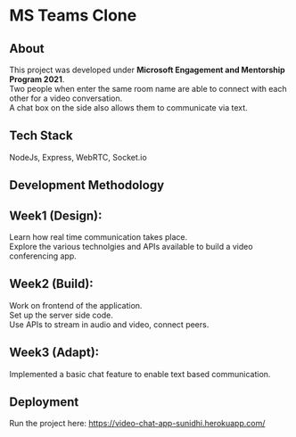 # MS Teams Clone
## **About**
This project was developed under **Microsoft Engagement and Mentorship Program 2021**.\
Two people when enter the same room name are able to connect with each other for a video conversation.\
A chat box on the side also allows them to communicate via text.
## **Tech Stack**
NodeJs, Express, WebRTC, Socket.io
## **Development Methodology**
## Week1 (Design):
Learn how real time communication takes place.\
Explore the various technolgies and APIs available to build a video conferencing app.

## Week2 (Build):
Work on frontend of the application.\
Set up the server side code.\
Use APIs to stream in audio and video, connect peers.

## Week3 (Adapt):
Implemented a basic chat feature to enable text based communication.

## **Deployment**
Run the project here:
https://video-chat-app-sunidhi.herokuapp.com/
